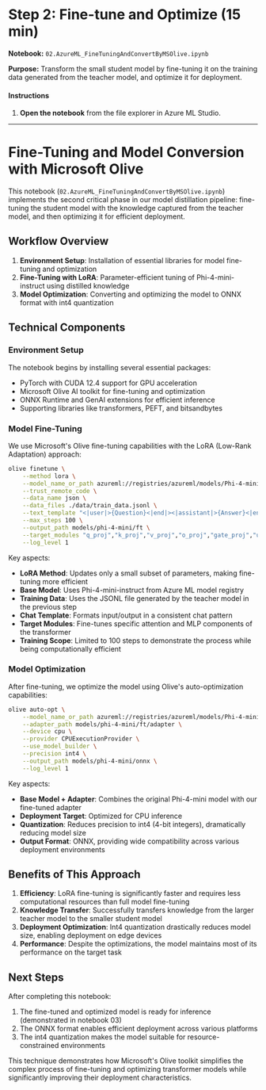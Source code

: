 
# Step 2: Fine-tune and Optimize (15 min)

**Notebook:** `02.AzureML_FineTuningAndConvertByMSOlive.ipynb`

**Purpose:** Transform the small student model by fine-tuning it on the training data generated from the teacher model, and optimize it for deployment.

#### Instructions

1. **Open the notebook** from the file explorer in Azure ML Studio.

---

# Fine-Tuning and Model Conversion with Microsoft Olive

This notebook (`02.AzureML_FineTuningAndConvertByMSOlive.ipynb`) implements the second critical phase in our model distillation pipeline: fine-tuning the student model with the knowledge captured from the teacher model, and then optimizing it for efficient deployment.

## Workflow Overview

1. **Environment Setup**: Installation of essential libraries for model fine-tuning and optimization
2. **Fine-Tuning with LoRA**: Parameter-efficient tuning of Phi-4-mini-instruct using distilled knowledge
3. **Model Optimization**: Converting and optimizing the model to ONNX format with int4 quantization

## Technical Components

### Environment Setup
The notebook begins by installing several essential packages:
- PyTorch with CUDA 12.4 support for GPU acceleration
- Microsoft Olive AI toolkit for fine-tuning and optimization
- ONNX Runtime and GenAI extensions for efficient inference
- Supporting libraries like transformers, PEFT, and bitsandbytes

### Model Fine-Tuning
We use Microsoft's Olive fine-tuning capabilities with the LoRA (Low-Rank Adaptation) approach:

```bash
olive finetune \
    --method lora \
    --model_name_or_path azureml://registries/azureml/models/Phi-4-mini-instruct/versions/1 \
    --trust_remote_code \
    --data_name json \
    --data_files ./data/train_data.jsonl \
    --text_template "<|user|>{Question}<|end|><|assistant|>{Answer}<|end|>" \
    --max_steps 100 \
    --output_path models/phi-4-mini/ft \
    --target_modules "q_proj","k_proj","v_proj","o_proj","gate_proj","up_proj","down_proj" \
    --log_level 1
```

Key aspects:
- **LoRA Method**: Updates only a small subset of parameters, making fine-tuning more efficient
- **Base Model**: Uses Phi-4-mini-instruct from Azure ML model registry
- **Training Data**: Uses the JSONL file generated by the teacher model in the previous step
- **Chat Template**: Formats input/output in a consistent chat pattern
- **Target Modules**: Fine-tunes specific attention and MLP components of the transformer
- **Training Scope**: Limited to 100 steps to demonstrate the process while being computationally efficient

### Model Optimization
After fine-tuning, we optimize the model using Olive's auto-optimization capabilities:

```bash
olive auto-opt \
    --model_name_or_path azureml://registries/azureml/models/Phi-4-mini-instruct/versions/1 \
    --adapter_path models/phi-4-mini/ft/adapter \
    --device cpu \
    --provider CPUExecutionProvider \
    --use_model_builder \
    --precision int4 \
    --output_path models/phi-4-mini/onnx \
    --log_level 1
```

Key aspects:
- **Base Model + Adapter**: Combines the original Phi-4-mini model with our fine-tuned adapter
- **Deployment Target**: Optimized for CPU inference
- **Quantization**: Reduces precision to int4 (4-bit integers), dramatically reducing model size
- **Output Format**: ONNX, providing wide compatibility across various deployment environments

## Benefits of This Approach

1. **Efficiency**: LoRA fine-tuning is significantly faster and requires less computational resources than full model fine-tuning
2. **Knowledge Transfer**: Successfully transfers knowledge from the larger teacher model to the smaller student model
3. **Deployment Optimization**: Int4 quantization drastically reduces model size, enabling deployment on edge devices
4. **Performance**: Despite the optimizations, the model maintains most of its performance on the target task

## Next Steps

After completing this notebook:
1. The fine-tuned and optimized model is ready for inference (demonstrated in notebook 03)
2. The ONNX format enables efficient deployment across various platforms
3. The int4 quantization makes the model suitable for resource-constrained environments

This technique demonstrates how Microsoft's Olive toolkit simplifies the complex process of fine-tuning and optimizing transformer models while significantly improving their deployment characteristics.
